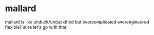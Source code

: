 # mallard

mallard is like unduck/unduckified but ~~overcomplicated~~ ~~overengineered~~ flexible? sure let's go with that.